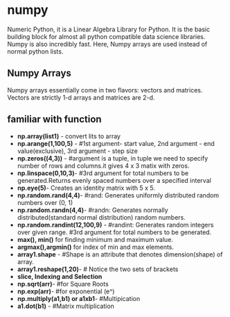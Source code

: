 # numpy
Numeric Python, it is a Linear Algebra Library for Python. It is the basic building block for almost all python compatible data science libraries.
Numpy is also incredibly fast. Here, Numpy arrays are used instead of normal python lists.

## Numpy Arrays
Numpy arrays essentially come in two flavors: vectors and matrices. Vectors are strictly 1-d arrays and matrices are 2-d.

## familiar with function
- **np.array(list1)** - convert lits to array
- **np.arange(1,100,5)** - #1st argument- start value, 2nd argument - end value(exclusive), 3rd argument - step size
- **np.zeros((4,3))** - #argument is a tuple, in tuple we need to specify number of rows and columns.it gives 4 x 3 matix with zeros.
- **np.linspace(0,10,3)**- #3rd argument for total numbers to be generated.Returns evenly spaced numbers over a specified interval
- **np.eye(5)**- Creates an identity matrix with 5 x 5.
- **np.random.rand(4,4)**- #rand: Generates uniformly distributed random numbers over (0, 1)
- **np.random.randn(4,4)**- #randn: Generates normally distributed(standard normal distribution) random numbers.
- **np.random.randint(12,100,9)** - #randint: Generates random integers over given range. #3rd argument for total numbers to be generated.
- **max(), min()** for finding minimum and maximum value. 
- **argmax(),argmin()** for index of min and max elements.
- **array1.shape** - #Shape is an attribute that denotes dimension(shape) of array.
- **array1.reshape(1,20)**- # Notice the two sets of brackets
- **slice, Indexing and Selection**
- **np.sqrt(arr)**- #for Square Roots
- **np.exp(arr)**- #for exponential (e^)
- **np.multiply(a1,b1) or a1xb1**- #Multipication
- **a1.dot(b1)** - #Matrix multiplication









